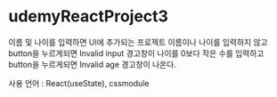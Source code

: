 # udemyReactProject3

이름 및 나이를 입력하면 UI에 추가되는 프로젝트
이름이나 나이를 입력하지 않고 button을 누르게되면 Invalid input 경고창이
나이를 0보다 작은 수를 입력하고 button을 누르게되면 Invalid age 경고창이 나온다.

사용 언어 : 
React(useState), cssmodule
